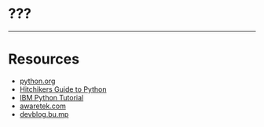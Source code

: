 # ???

---

# Resources

* <a href="http://www.python.org/doc/">python.org</a>
* <a href="http://docs.python-guide.org/en/latest/index.html">Hitchikers Guide to Python</a>
* <a href="http://www.ibm.com/developerworks/opensource/library/os-python8/?ca=dgr-l...">IBM Python Tutorial</a>
* <a href="http://www.awaretek.com/tutorials.html">awaretek.com</a>
* <a href="http://devblog.bu.mp/generators-and-back-again">devblog.bu.mp</a>
